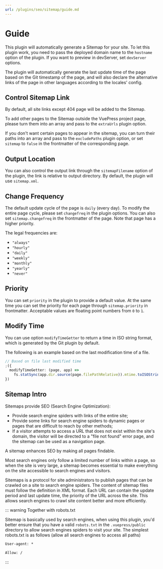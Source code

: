 ```yaml
---
url: /plugins/seo/sitemap/guide.md
---
```

# Guide

This plugin will automatically generate a Sitemap for your site. To let this plugin work, you need to pass the deployed domain name to the `hostname` option of the plugin. If you want to preview in devServer, set `devServer` options.

The plugin will automatically generate the last update time of the page based on the Git timestamp of the page, and will also declare the alternative links of the page in other languages according to the locales' config.

## Control Sitemap Link

By default, all site links except 404 page will be added to the Sitemap.

To add other pages to the Sitemap outside the VuePress project page, please turn them into an array and pass to the `extraUrls` plugin option.

If you don't want certain pages to appear in the sitemap, you can turn their paths into an array and pass to the `excludePaths` plugin option, or set `sitemap` to `false` in the frontmatter of the corresponding page.

## Output Location

You can also control the output link through the `sitemapFilename` option of the plugin, the link is relative to output directory. By default, the plugin will use `sitemap.xml`.

## Change Frequency

The default update cycle of the page is `daily` (every day). To modify the entire page cycle, please set `changefreq` in the plugin options. You can also set `sitemap.changefreq` in the frontmatter of the page. Note that page has a higher priority.

The legal frequencies are:

* `"always"`
* `"hourly"`
* `"daily"`
* `"weekly"`
* `"monthly"`
* `"yearly"`
* `"never"`

## Priority

You can set `priority` in the plugin to provide a default value. At the same time you can set the priority for each page through `sitemap.priority` in frontmatter. Acceptable values are floating point numbers from `0` to `1`.

## Modify Time

You can use option `modifyTimeGetter` to return a time in ISO string format, which is generated by the Git plugin by default.

The following is an example based on the last modification time of a file.

```ts
// Based on file last modified time
;({
  modifyTimeGetter: (page, app) =>
    fs.statSync(app.dir.source(page.filePathRelative)).mtime.toISOString(),
})
```

## Sitemap Intro

Sitemaps provide SEO (Search Engine Optimization):

* Provide search engine spiders with links of the entire site;
* Provide some links for search engine spiders to dynamic pages or pages that are difficult to reach by other methods;
* If a visitor attempts to access a URL that does not exist within the site's domain, the visitor will be directed to a "file not found" error page, and the sitemap can be used as a navigation page.

A sitemap enhances SEO by making all pages findable.

Most search engines only follow a limited number of links within a page, so when the site is very large, a sitemap becomes essential to make everything on the site accessible to search engines and visitors.

Sitemaps is a protocol for site administrators to publish pages that can be crawled on a site to search engine spiders. The content of sitemap files must follow the definition in XML format. Each URL can contain the update period and last update time, the priority of the URL across the site. This allows search engines to crawl site content better and more efficiently.

::: warning Together with robots.txt

Sitemap is basically used by search engines, when using this plugin, you'd better ensure that you have a valid `robots.txt` in the `.vuepress/public` directory to allow search engines spiders to visit your site. The simplest robots.txt is as follows (allow all search engines to access all paths)

```txt
User-agent: *

Allow: /
```

:::
